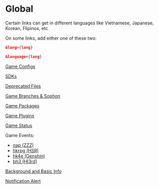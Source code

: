 # Global

Certain links can get in different languages like Vietnamese, Japanese, Korean, Flipinos, etc

On some links, add either one of these two:

```json
&lang={lang}
```

```json
&language={lang}
```

[Game Configs](https://sg-hyp-api.hoyoverse.com/hyp/hyp-connect/api/getGameConfigs?launcher_id=VYTpXlbWo8)

[SDKs](https://sg-hyp-api.hoyoverse.com/hyp/hyp-connect/api/getGameChannelSDKs?launcher_id=VYTpXlbWo8)

[Deprecated Files](https://sg-hyp-api.hoyoverse.com/hyp/hyp-connect/api/getGameDeprecatedFileConfigs?launcher_id=VYTpXlbWo8)

[Game Branches & Sophon](https://sg-hyp-api.hoyoverse.com/hyp/hyp-connect/api/getGameBranches?launcher_id=VYTpXlbWo8)

[Game Packages](https://sg-hyp-api.hoyoverse.com/hyp/hyp-connect/api/getGamePackages?launcher_id=VYTpXlbWo8)

[Game Plugins](https://sg-hyp-api.hoyoverse.com/hyp/hyp-connect/api/getGamePlugins?launcher_id=VYTpXlbWo8)

[Game Status](https://sg-hyp-api.hoyoverse.com/hyp/hyp-connect/api/getGames?launcher_id=VYTpXlbWo8&language=en-us)

Game Events:

- [nap (ZZZ)](https://sg-hyp-api.hoyoverse.com/hyp/hyp-connect/api/getGameContent?launcher_id=VYTpXlbWo8&game_id=U5hbdsT9W7&language=en-us)
- [hkrpg (HSR)](https://sg-hyp-api.hoyoverse.com/hyp/hyp-connect/api/getGameContent?launcher_id=VYTpXlbWo8&game_id=4ziysqXOQ8&language=en-us)
- [hk4e (Genshin)](https://sg-hyp-api.hoyoverse.com/hyp/hyp-connect/api/getGameContent?launcher_id=VYTpXlbWo8&game_id=gopR6Cufr3&language=en-us)
- [bh3 (HI3rd)](https://sg-hyp-api.hoyoverse.com/hyp/hyp-connect/api/getGameContent?launcher_id=VYTpXlbWo8&game_id=5TIVvvcwtM&language=en-us)

[Background and Basic Info](https://sg-hyp-api.hoyoverse.com/hyp/hyp-connect/api/getAllGameBasicInfo?launcher_id=VYTpXlbWo8)

[Notification Alert](https://sg-hyp-api.hoyoverse.com/hyp/hyp-connect/api/getNotification?launcher_id=VYTpXlbWo8&language=en-us&type=NOTIFICATION_TYPE_RED_DOT)

